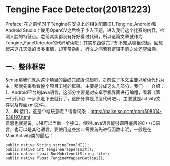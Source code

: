 Tengine Face Detector(20181223)
===

Preface: 在之前学习了Tengine在安卓上的相关配置(01_Tengine_Android)和Android Studio上使用OpenCV之后终于步入正题，进入我们这个比赛的内容，检测人脸的特征点。之前其实都没有好好看过代码，所以这篇文章就作为Tengine_FaceDetector的代码解读吧！其实东西做完了却不知从哪里说起，回想起来这几天做的很多事情，却非常杂乱，行文之间若有逻辑不清之处还望海涵。<br>

一、整体框架
---
&ensp那我们就从这个项目的最终完成版说起吧，之前说了本文主要以解读代码为主，那就先来看看整个项目工程的框架。主要是分成这么几部分，我们一一介绍：<br>
1、Android平台的java语言，这部分主要是对安卓手机界面进行编程，看着《第一行代码》一步步走下去就行了，这部分算是顶层代码吧~，主要就是activity文件以及界面xml文件。<br>
2、JNI接口，这是个啥玩意呢？请看词条：https://baike.so.com/doc/508314-538197.html<br>
意思也就是说，JNI可以当做一个接口，使得Java语言能够调用底层的C++/C语言，也可以是其他语言。要使用这些接口需要首先进行函数申明，一般是在MainActivity类的最后：<br>
```
public native String stringFromJNI();
public native int TengineWrapperInit();
public native float RunMobilenet(String file);
public native float TengineWrapperGetTop1();
```

